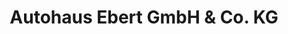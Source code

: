 ---
title: "Autohaus Ebert GmbH & Co. KG"
url: /hirschberg-an-der-bergstrasse/autohaus-ebert-gmbh-und-co-kg/
shop: Autohaus
---